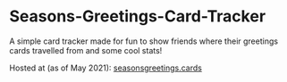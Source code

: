 # Seasons-Greetings-Card-Tracker
A simple card tracker made for fun to show friends where their greetings cards travelled from and some cool stats!

Hosted at (as of May 2021): [seasonsgreetings.cards](https://www.seasonsgreetings.cards)
